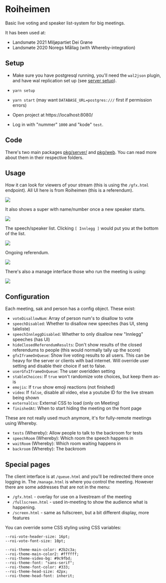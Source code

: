 Roiheimen
=========

Basic live voting and speaker list-system for big meetings.

It has been used at:
- Landsmøte 2021 Miljøpartiet Dei Grøne
- Landsmøte 2020 Noregs Mållag (with Whereby-integration)

Setup
-----
- Make sure you have postgresql running, you'll need the `wal2json`
  plugin, and have wal replication set up (see [server
  setup](./pkg/server/README.md)).

- `yarn setup`
- `yarn start` (may want `DATABASE_URL=postgres:///` first if permission errors)
- Open project at https://localhost:8080/
- Log in with "nummer" `1000` and "kode" `test`.

Code
----
There's two main packages [pkg/server/](./pkg/server) and
[pkg/web](./pkg/web). You can read more about them in their respective
folders.

Usage
-----

How it can look for viewers of your stream (this is using the
`/gfx.html` endpoint). All UI here is from Roiheimen (this is a
referendum).

![](./docs/video-referendum.png)

It also shows a super with name/number once a new speaker starts.

![](./docs/video-super.png)

The speech/speaker list. Clicking `[ Innlegg ]` would put you at the
bottom of the list.

![](./docs/speechlist.png)

Ongoing referendum.

![](./docs/referendum.png)

There's also a manage interface those who run the meeting is using:

![](./docs/manage.png)

Configuration
-------------

Each meeting, sak and person has a config object. These exist:

- `voteDisallowNum`: Array of person num's to disallow to vote
- `speechDisabled`: Whether to disallow new speeches (has UI, steng taleliste)
- `speechInnleggDisabled`: Whether to only disallow new "Innlegg" speeches (has UI)
- `hideClosedReferendumResults`: Don't show results of the closed referendums to people
   (this would normally tally up the score)
- `gfxIframeOnQueue`: Show live voting results to all users.
   This can be heavy for the server or clients with bad internet.
   Will override user setting and disable their choice if set to false.
- `userGfxIframeOnQueue`: The user overidden setting
- `stableChoices`: If `true` won't randomize vote choices, but keep them as-is
- `emojis`: If `true` show emoji reactions (not finished)
- `video`: If `false`, disable all video, else a youtube ID for the live stream being shown
- `externalCss`: External CSS to load (only on Meeting)
- `finishedAt`: When to start hiding the meeting on the front page

These are not really used much anymore, it's for fully-remote meetings using Whereby.
- `tests` (Whereby): Allow people to talk to the backroom for tests
- `speechRoom` (Whereby): Which room the speech happens in
- `waitRoom` (Whereby): Which room waiting happens in
- `backroom` (Whereby): The backroom

Special pages
-------------
The client interface is at `/queue.html` and you'll be redirected there
once logging in. The `/manage.html` is where you control the meeting.
However there are some addresses that are not in the menu:

- `/gfx.html` - overlay for use on a livestream of the meeting
- `/fullscreen.html` - used in-meeting to show the audience what is happening.
- `/screen.html` - same as fullscreen, but a bit different display, more features

You can override some CSS styling using CSS variables:
```
--roi-vote-header-size: 16pt;
--roi-vote-font-size: 10pt;

--roi-theme-main-color: #2b2c3a;
--roi-theme-main-color2: #ffffff;
--roi-theme-video-bg: #9c9fbd;
--roi-theme-font: "sans-serif";
--roi-theme-font-color: #333;
--roi-theme-head-size: 42px;
--roi-theme-head-font: inherit;
```
